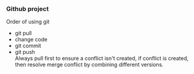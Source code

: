 ### Github project
Order of using git
- git pull
- change code
- git commit
- git push  
Always pull first to ensure a conflict isn't created, if conflict is created, then resolve merge conflict by combining different versions.
